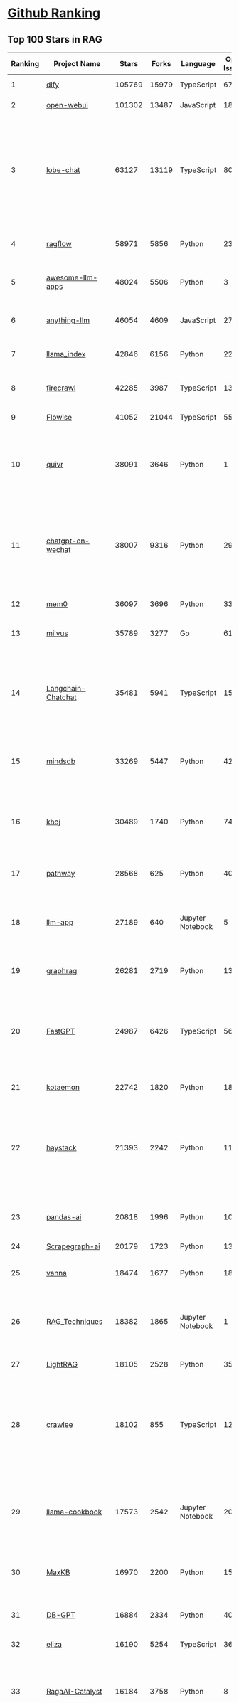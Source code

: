 [Github Ranking](../README.md)
==========

## Top 100 Stars in RAG

| Ranking | Project Name | Stars | Forks | Language | Open Issues | Description | Last Commit |
| ------- | ------------ | ----- | ----- | -------- | ----------- | ----------- | ----------- |
| 1 | [dify](https://github.com/langgenius/dify) | 105769 | 15979 | TypeScript | 679 | Production-ready platform for agentic workflow development. | 2025-07-04T13:54:33Z |
| 2 | [open-webui](https://github.com/open-webui/open-webui) | 101302 | 13487 | JavaScript | 182 | User-friendly AI Interface (Supports Ollama, OpenAI API, ...) | 2025-07-04T22:26:54Z |
| 3 | [lobe-chat](https://github.com/lobehub/lobe-chat) | 63127 | 13119 | TypeScript | 806 | 🤯 Lobe Chat - an open-source, modern design AI chat framework. Supports multiple AI providers (OpenAI / Claude 4 / Gemini / DeepSeek / Ollama / Qwen), Knowledge Base (file upload / knowledge management / RAG ), Multi-Modal (Plugins / Artifacts / MCP) and thinking. One-click FREE deployment of your private ChatGPT/ Claude / DeepSeek application. | 2025-07-05T00:31:13Z |
| 4 | [ragflow](https://github.com/infiniflow/ragflow) | 58971 | 5856 | Python | 2357 | RAGFlow is an open-source RAG (Retrieval-Augmented Generation) engine based on deep document understanding. | 2025-07-04T13:14:51Z |
| 5 | [awesome-llm-apps](https://github.com/Shubhamsaboo/awesome-llm-apps) | 48024 | 5506 | Python | 3 | Collection of awesome LLM apps with AI Agents and RAG using OpenAI, Anthropic, Gemini and opensource models. | 2025-07-05T02:15:12Z |
| 6 | [anything-llm](https://github.com/Mintplex-Labs/anything-llm) | 46054 | 4609 | JavaScript | 275 | The all-in-one Desktop & Docker AI application with built-in RAG, AI agents, No-code agent builder, MCP compatibility,  and more. | 2025-07-03T00:18:26Z |
| 7 | [llama_index](https://github.com/run-llama/llama_index) | 42846 | 6156 | Python | 223 | LlamaIndex is the leading framework for building LLM-powered agents over your data. | 2025-07-04T20:43:30Z |
| 8 | [firecrawl](https://github.com/mendableai/firecrawl) | 42285 | 3987 | TypeScript | 132 | 🔥 Turn entire websites into LLM-ready markdown or structured data. Scrape, crawl and extract with a single API. | 2025-07-04T22:49:18Z |
| 9 | [Flowise](https://github.com/FlowiseAI/Flowise) | 41052 | 21044 | TypeScript | 556 | Build AI Agents, Visually | 2025-07-04T11:49:21Z |
| 10 | [quivr](https://github.com/QuivrHQ/quivr) | 38091 | 3646 | Python | 1 | Opiniated RAG for integrating GenAI in your apps 🧠   Focus on your product rather than the RAG. Easy integration in existing products with customisation!  Any LLM: GPT4, Groq, Llama. Any Vectorstore: PGVector, Faiss. Any Files. Anyway you want.  | 2025-07-02T16:05:43Z |
| 11 | [chatgpt-on-wechat](https://github.com/zhayujie/chatgpt-on-wechat) | 38007 | 9316 | Python | 295 | 基于大模型搭建的聊天机器人，同时支持 微信公众号、企业微信应用、飞书、钉钉 等接入，可选择ChatGPT/Claude/DeepSeek/文心一言/讯飞星火/通义千问/ Gemini/GLM-4/Kimi/LinkAI，能处理文本、语音和图片，访问操作系统和互联网，支持基于自有知识库进行定制企业智能客服。 | 2025-06-29T14:41:10Z |
| 12 | [mem0](https://github.com/mem0ai/mem0) | 36097 | 3696 | Python | 333 | Memory for AI Agents; Announcing OpenMemory MCP - local and secure memory management. | 2025-07-04T23:30:47Z |
| 13 | [milvus](https://github.com/milvus-io/milvus) | 35789 | 3277 | Go | 614 | Milvus is a high-performance, cloud-native vector database built for scalable vector ANN search | 2025-07-04T15:56:45Z |
| 14 | [Langchain-Chatchat](https://github.com/chatchat-space/Langchain-Chatchat) | 35481 | 5941 | TypeScript | 151 | Langchain-Chatchat（原Langchain-ChatGLM）基于 Langchain 与 ChatGLM, Qwen 与 Llama 等语言模型的 RAG 与 Agent 应用 \| Langchain-Chatchat (formerly langchain-ChatGLM), local knowledge based LLM (like ChatGLM, Qwen and Llama) RAG and Agent app with langchain  | 2025-03-25T15:45:51Z |
| 15 | [mindsdb](https://github.com/mindsdb/mindsdb) | 33269 | 5447 | Python | 42 | AI's query engine - Platform for building AI that can answer questions over large scale federated data. - The only MCP Server you'll ever need | 2025-07-05T00:49:26Z |
| 16 | [khoj](https://github.com/khoj-ai/khoj) | 30489 | 1740 | Python | 74 | Your AI second brain. Self-hostable. Get answers from the web or your docs. Build custom agents, schedule automations, do deep research. Turn any online or local LLM into your personal, autonomous AI (gpt, claude, gemini, llama, qwen, mistral). Get started - free. | 2025-07-04T06:06:42Z |
| 17 | [pathway](https://github.com/pathwaycom/pathway) | 28568 | 625 | Python | 40 | Python ETL framework for stream processing, real-time analytics, LLM pipelines, and RAG. | 2025-07-05T03:33:59Z |
| 18 | [llm-app](https://github.com/pathwaycom/llm-app) | 27189 | 640 | Jupyter Notebook | 5 | Ready-to-run cloud templates for RAG, AI pipelines, and enterprise search with live data. 🐳Docker-friendly.⚡Always in sync with Sharepoint, Google Drive, S3, Kafka, PostgreSQL, real-time data APIs, and more. | 2025-05-16T07:58:43Z |
| 19 | [graphrag](https://github.com/microsoft/graphrag) | 26281 | 2719 | Python | 135 | A modular graph-based Retrieval-Augmented Generation (RAG) system | 2025-06-23T22:38:11Z |
| 20 | [FastGPT](https://github.com/labring/FastGPT) | 24987 | 6426 | TypeScript | 563 | FastGPT is a knowledge-based platform built on the LLMs, offers a comprehensive suite of out-of-the-box capabilities such as data processing, RAG retrieval, and visual AI workflow orchestration, letting you easily develop and deploy complex question-answering systems without the need for extensive setup or configuration. | 2025-07-04T09:29:54Z |
| 21 | [kotaemon](https://github.com/Cinnamon/kotaemon) | 22742 | 1820 | Python | 189 | An open-source RAG-based tool for chatting with your documents. | 2025-07-04T11:31:58Z |
| 22 | [haystack](https://github.com/deepset-ai/haystack) | 21393 | 2242 | Python | 115 | AI orchestration framework to build customizable, production-ready LLM applications. Connect components (models, vector DBs, file converters) to pipelines or agents that can interact with your data. With advanced retrieval methods, it's best suited for building RAG, question answering, semantic search or conversational agent chatbots. | 2025-07-04T14:27:31Z |
| 23 | [pandas-ai](https://github.com/sinaptik-ai/pandas-ai) | 20818 | 1996 | Python | 10 | Chat with your database or your datalake (SQL, CSV, parquet). PandasAI makes data analysis conversational using LLMs and RAG. | 2025-06-29T12:52:50Z |
| 24 | [Scrapegraph-ai](https://github.com/ScrapeGraphAI/Scrapegraph-ai) | 20179 | 1723 | Python | 13 | Python scraper based on AI | 2025-07-03T09:51:50Z |
| 25 | [vanna](https://github.com/vanna-ai/vanna) | 18474 | 1677 | Python | 189 | 🤖 Chat with your SQL database 📊. Accurate Text-to-SQL Generation via LLMs using RAG 🔄. | 2025-04-10T03:18:09Z |
| 26 | [RAG_Techniques](https://github.com/NirDiamant/RAG_Techniques) | 18382 | 1865 | Jupyter Notebook | 1 | This repository showcases various advanced techniques for Retrieval-Augmented Generation (RAG) systems. RAG systems combine information retrieval with generative models to provide accurate and contextually rich responses. | 2025-07-01T21:50:39Z |
| 27 | [LightRAG](https://github.com/HKUDS/LightRAG) | 18105 | 2528 | Python | 351 | "LightRAG: Simple and Fast Retrieval-Augmented Generation" | 2025-07-05T03:43:53Z |
| 28 | [crawlee](https://github.com/apify/crawlee) | 18102 | 855 | TypeScript | 128 | Crawlee—A web scraping and browser automation library for Node.js to build reliable crawlers. In JavaScript and TypeScript. Extract data for AI, LLMs, RAG, or GPTs. Download HTML, PDF, JPG, PNG, and other files from websites. Works with Puppeteer, Playwright, Cheerio, JSDOM, and raw HTTP. Both headful and headless mode. With proxy rotation. | 2025-07-03T18:35:46Z |
| 29 | [llama-cookbook](https://github.com/meta-llama/llama-cookbook) | 17573 | 2542 | Jupyter Notebook | 20 | Welcome to the Llama Cookbook! This is your go to guide for Building with Llama: Getting started with Inference, Fine-Tuning, RAG. We also show you how to solve end to end problems using Llama model family and using them on various provider services   | 2025-07-04T12:29:56Z |
| 30 | [MaxKB](https://github.com/1Panel-dev/MaxKB) | 16970 | 2200 | Python | 156 | 💬 MaxKB is an open-source AI assistant for enterprise. It seamlessly integrates RAG pipelines, supports robust workflows, and provides MCP tool-use capabilities. | 2025-07-04T22:09:52Z |
| 31 | [DB-GPT](https://github.com/eosphoros-ai/DB-GPT) | 16884 | 2334 | Python | 409 | AI Native Data App Development framework with AWEL(Agentic Workflow Expression Language) and Agents | 2025-07-04T15:02:47Z |
| 32 | [eliza](https://github.com/elizaOS/eliza) | 16190 | 5254 | TypeScript | 36 | Autonomous agents for everyone | 2025-07-05T01:33:38Z |
| 33 | [RagaAI-Catalyst](https://github.com/raga-ai-hub/RagaAI-Catalyst) | 16184 | 3758 | Python | 8 | Python SDK for Agent AI Observability, Monitoring and Evaluation Framework. Includes features like agent, llm and tools tracing, debugging multi-agentic system, self-hosted dashboard and advanced analytics with timeline and execution graph view  | 2025-06-23T05:59:18Z |
| 34 | [DocsGPT](https://github.com/arc53/DocsGPT) | 15856 | 1682 | TypeScript | 22 | DocsGPT is an open-source genAI tool that helps users get reliable answers from knowledge source, while avoiding hallucinations. It enables private and reliable information retrieval, with tooling and agentic system capability built in. | 2025-07-04T20:47:14Z |
| 35 | [mastra](https://github.com/mastra-ai/mastra) | 14737 | 897 | TypeScript | 152 | The TypeScript AI agent framework. ⚡ Assistants, RAG, observability. Supports any LLM: GPT-4, Claude, Gemini, Llama. | 2025-07-05T00:30:22Z |
| 36 | [llmware](https://github.com/llmware-ai/llmware) | 14153 | 2833 | Python | 65 | Unified framework for building enterprise RAG pipelines with small, specialized models | 2025-06-27T15:41:06Z |
| 37 | [ai-engineering-hub](https://github.com/patchy631/ai-engineering-hub) | 13413 | 2232 | Jupyter Notebook | 22 | In-depth tutorials on LLMs, RAGs and real-world AI agent applications. | 2025-07-01T09:00:00Z |
| 38 | [onyx](https://github.com/onyx-dot-app/onyx) | 13106 | 1752 | Python | 131 | Gen-AI Chat for Teams - Think ChatGPT if it had access to your team's unique knowledge. | 2025-07-05T02:25:34Z |
| 39 | [LangBot](https://github.com/RockChinQ/LangBot) | 12365 | 959 | Python | 95 | 🤩 Easy-to-use global IM bot platform designed for the LLM era / 简单易用的大模型即时通信机器人开发平台 ⚡️ Bots for QQ / QQ频道 / Discord / WeChat（企业微信、个人微信）/ Telegram / 飞书 / 钉钉 / Slack 🧩 Integrated with ChatGPT、DeepSeek、Dify、n8n、Claude、Google Gemini、xAI、PPIO、Ollama、阿里云百炼、SiliconFlow、Qwen、Moonshot、SillyTraven、MCP、WeClone etc. LLM & Agent | 2025-07-04T03:37:36Z |
| 40 | [graphiti](https://github.com/getzep/graphiti) | 12059 | 999 | Python | 49 | Build Real-Time Knowledge Graphs for AI Agents | 2025-07-05T00:51:57Z |
| 41 | [txtai](https://github.com/neuml/txtai) | 11164 | 710 | Python | 8 | 💡 All-in-one open-source AI framework for semantic search, LLM orchestration and language model workflows | 2025-07-04T14:08:49Z |
| 42 | [opik](https://github.com/comet-ml/opik) | 10710 | 735 | Python | 104 | Debug, evaluate, and monitor your LLM applications, RAG systems, and agentic workflows with comprehensive tracing, automated evaluations, and production-ready dashboards. | 2025-07-05T00:23:24Z |
| 43 | [Qwen-Agent](https://github.com/QwenLM/Qwen-Agent) | 9871 | 859 | Python | 311 | Agent framework and applications built upon Qwen>=3.0, featuring Function Calling, MCP, Code Interpreter, RAG, Chrome extension, etc. | 2025-06-18T09:58:54Z |
| 44 | [ragas](https://github.com/explodinggradients/ragas) | 9802 | 969 | Python | 349 | Supercharge Your LLM Application Evaluations 🚀 | 2025-07-03T00:14:49Z |
| 45 | [orama](https://github.com/oramasearch/orama) | 9527 | 349 | TypeScript | 38 | 🌌  A complete search engine and RAG pipeline in your browser, server or edge network with support for full-text, vector, and hybrid search in less than 2kb. | 2025-07-02T14:09:55Z |
| 46 | [bisheng](https://github.com/dataelement/bisheng) | 9021 | 1476 | TypeScript | 122 | BISHENG is an open LLM devops platform for next generation Enterprise AI applications. Powerful and comprehensive features include: GenAI workflow, RAG, Agent, Unified model management, Evaluation, SFT, Dataset Management, Enterprise-level System Management, Observability and more. | 2025-07-04T12:38:56Z |
| 47 | [llm-universe](https://github.com/datawhalechina/llm-universe) | 8910 | 990 | Jupyter Notebook | 4 | 本项目是一个面向小白开发者的大模型应用开发教程，在线阅读地址：https://datawhalechina.github.io/llm-universe/ | 2025-05-28T11:42:30Z |
| 48 | [WrenAI](https://github.com/Canner/WrenAI) | 8543 | 847 | TypeScript | 189 | ⚡️Wren AI is your GenBI Agent, that you can query any database with natural language, get accurate SQL(Text-to-SQL), charts(Text-to-Charts) & AI-generated insights in seconds.  | 2025-07-04T05:12:41Z |
| 49 | [memvid](https://github.com/Olow304/memvid) | 8135 | 689 | Python | 26 | Video-based AI memory library. Store millions of text chunks in MP4 files with lightning-fast semantic search. No database needed. | 2025-07-03T03:22:05Z |
| 50 | [reor](https://github.com/reorproject/reor) | 8067 | 489 | JavaScript | 107 | Private & local AI personal knowledge management app for high entropy people. | 2025-05-13T21:28:59Z |
| 51 | [happy-llm](https://github.com/datawhalechina/happy-llm) | 7950 | 559 | None | 6 | 📚 从零开始的大语言模型原理与实践教程 | 2025-07-04T01:13:59Z |
| 52 | [Upsonic](https://github.com/Upsonic/Upsonic) | 7561 | 709 | Python | 46 | The most reliable AI agent framework that supports MCP. | 2025-07-02T11:37:05Z |
| 53 | [paper-qa](https://github.com/Future-House/paper-qa) | 7536 | 749 | Python | 116 | High accuracy RAG for answering questions from scientific documents with citations | 2025-07-03T23:22:28Z |
| 54 | [promptfoo](https://github.com/promptfoo/promptfoo) | 7448 | 595 | TypeScript | 176 | Test your prompts, agents, and RAGs. Red teaming, pentesting, and vulnerability scanning for LLMs. Compare performance of GPT, Claude, Gemini, Llama, and more. Simple declarative configs with command line and CI/CD integration. | 2025-07-05T03:21:04Z |
| 55 | [KAG](https://github.com/OpenSPG/KAG) | 7397 | 541 | Python | 158 | KAG is a logical form-guided reasoning and retrieval framework based on OpenSPG engine and LLMs.  It is used to build logical reasoning and factual Q&A solutions for professional domain knowledge bases. It can effectively overcome the shortcomings of the traditional RAG vector similarity calculation model. | 2025-07-03T12:00:38Z |
| 56 | [aichat](https://github.com/sigoden/aichat) | 7237 | 477 | Rust | 0 | All-in-one LLM CLI tool featuring Shell Assistant, Chat-REPL, RAG, AI Tools & Agents, with access to OpenAI, Claude, Gemini, Ollama, Groq, and more. | 2025-07-04T23:50:54Z |
| 57 | [Verba](https://github.com/weaviate/Verba) | 7195 | 784 | Python | 50 | Retrieval Augmented Generation (RAG) chatbot powered by Weaviate | 2025-06-27T11:31:39Z |
| 58 | [R2R](https://github.com/SciPhi-AI/R2R) | 7030 | 570 | Python | 80 | SoTA production-ready AI retrieval system. Agentic Retrieval-Augmented Generation (RAG) with a RESTful API. | 2025-07-01T20:04:21Z |
| 59 | [rags](https://github.com/run-llama/rags) | 6472 | 663 | Python | 29 | Build ChatGPT over your data, all with natural language | 2024-04-05T05:36:59Z |
| 60 | [deep-searcher](https://github.com/zilliztech/deep-searcher) | 6438 | 637 | Python | 38 | Open Source Deep Research Alternative to Reason and Search on Private Data. Written in Python. | 2025-07-04T09:46:38Z |
| 61 | [postgresml](https://github.com/postgresml/postgresml) | 6363 | 325 | Rust | 80 | Postgres with GPUs for ML/AI apps. | 2025-07-01T12:26:02Z |
| 62 | [LaVague](https://github.com/lavague-ai/LaVague) | 6086 | 558 | Python | 91 | Large Action Model framework to develop AI Web Agents | 2025-01-21T13:41:48Z |
| 63 | [cognee](https://github.com/topoteretes/cognee) | 6075 | 461 | Python | 10 | Memory for AI Agents in 5 lines of code | 2025-07-04T22:07:53Z |
| 64 | [superagent](https://github.com/superagent-ai/superagent) | 5982 | 905 | TypeScript | 56 | 🥷 Run AI-agents with an API | 2025-04-01T07:49:39Z |
| 65 | [crawlee-python](https://github.com/apify/crawlee-python) | 5783 | 395 | Python | 77 | Crawlee—A web scraping and browser automation library for Python to build reliable crawlers. Extract data for AI, LLMs, RAG, or GPTs. Download HTML, PDF, JPG, PNG, and other files from websites. Works with BeautifulSoup, Playwright, and raw HTTP. Both headful and headless mode. With proxy rotation. | 2025-07-03T14:51:04Z |
| 66 | [note-gen](https://github.com/codexu/note-gen) | 5686 | 358 | TypeScript | 33 | A cross-platform Markdown note-taking application dedicated to using AI to bridge recording and writing, organizing fragmented knowledge into a readable note. | 2025-07-04T03:05:49Z |
| 67 | [12-factor-agents](https://github.com/humanlayer/12-factor-agents) | 5641 | 367 | TypeScript | 7 | What are the principles we can use to build LLM-powered software that is actually good enough to put in the hands of production customers? | 2025-07-02T18:52:59Z |
| 68 | [awesome-LLM-resources](https://github.com/WangRongsheng/awesome-LLM-resources) | 5592 | 546 | None | 0 | 🧑‍🚀 全世界最好的LLM资料总结（视频生成、Agent、辅助编程、数据处理、模型训练、模型推理、o1 模型、MCP、小语言模型、视觉语言模型） \| Summary of the world's best LLM resources.  | 2025-07-04T06:13:32Z |
| 69 | [pyspur](https://github.com/PySpur-Dev/pyspur) | 5259 | 377 | TypeScript | 26 | A visual playground for agentic workflows: Iterate over your agents 10x faster | 2025-05-12T12:01:00Z |
| 70 | [TaskingAI](https://github.com/TaskingAI/TaskingAI) | 5193 | 338 | Python | 26 | The open source platform for AI-native application development. | 2024-12-02T22:18:38Z |
| 71 | [superduper](https://github.com/superduper-io/superduper) | 5092 | 502 | Python | 23 | Superduper: End-to-end framework for building custom AI applications and agents. | 2025-07-02T08:42:39Z |
| 72 | [pgai](https://github.com/timescale/pgai) | 5020 | 260 | PLpgSQL | 22 | A suite of tools to develop RAG, semantic search, and other AI applications more easily with PostgreSQL | 2025-07-04T10:06:55Z |
| 73 | [obsidian-copilot](https://github.com/logancyang/obsidian-copilot) | 4900 | 399 | TypeScript | 249 | THE Copilot in Obsidian | 2025-07-04T10:31:02Z |
| 74 | [potpie](https://github.com/potpie-ai/potpie) | 4670 | 426 | Python | 36 | Prompt-To-Agent : Create custom engineering agents for your codebase | 2025-07-04T08:17:31Z |
| 75 | [sparrow](https://github.com/katanaml/sparrow) | 4604 | 470 | Python | 0 | Structured data extraction and instruction calling with ML, LLM and Vision LLM | 2025-07-04T19:38:35Z |
| 76 | [rag-from-scratch](https://github.com/langchain-ai/rag-from-scratch) | 4449 | 1280 | Jupyter Notebook | 20 | None | 2025-06-26T03:16:10Z |
| 77 | [trafilatura](https://github.com/adbar/trafilatura) | 4449 | 299 | Python | 80 | Python & Command-line tool to gather text and metadata on the Web: Crawling, scraping, extraction, output as CSV, JSON, HTML, MD, TXT, XML | 2025-05-30T14:21:49Z |
| 78 | [ragapp](https://github.com/ragapp/ragapp) | 4277 | 481 | TypeScript | 50 | The easiest way to use Agentic RAG in any enterprise | 2025-01-22T14:23:25Z |
| 79 | [refly](https://github.com/refly-ai/refly) | 4171 | 363 | TypeScript | 97 | The world's first open-source "Vibe Workflow" platform for complex tasks. | 2025-07-04T12:59:09Z |
| 80 | [eko](https://github.com/FellouAI/eko) | 4154 | 332 | TypeScript | 1 | Eko (Eko Keeps Operating) - Build Production-ready Agentic Workflow with Natural Language - eko.fellou.ai | 2025-06-28T10:03:06Z |
| 81 | [cognita](https://github.com/truefoundry/cognita) | 4134 | 337 | Python | 11 | RAG (Retrieval Augmented Generation) Framework for building modular, open source applications for production by TrueFoundry  | 2025-02-21T11:10:29Z |
| 82 | [sim](https://github.com/simstudioai/sim) | 4125 | 618 | TypeScript | 25 | Sim Studio is an open-source AI agent workflow builder. Sim Studio's interface is a lightweight, intuitive way to quickly build and deploy LLMs that connect with your favorite tools. | 2025-07-05T03:34:31Z |
| 83 | [AutoRAG](https://github.com/Marker-Inc-Korea/AutoRAG) | 4078 | 323 | Python | 125 | AutoRAG: An Open-Source Framework for Retrieval-Augmented Generation (RAG) Evaluation & Optimization with AutoML-Style Automation | 2025-07-04T09:06:46Z |
| 84 | [llm-twin-course](https://github.com/decodingml/llm-twin-course) | 4008 | 669 | Python | 4 | 🤖 𝗟𝗲𝗮𝗿𝗻 for 𝗳𝗿𝗲𝗲 how to 𝗯𝘂𝗶𝗹𝗱 an end-to-end 𝗽𝗿𝗼𝗱𝘂𝗰𝘁𝗶𝗼𝗻-𝗿𝗲𝗮𝗱𝘆 𝗟𝗟𝗠 & 𝗥𝗔𝗚 𝘀𝘆𝘀𝘁𝗲𝗺 using 𝗟𝗟𝗠𝗢𝗽𝘀 best practices: ~ 𝘴𝘰𝘶𝘳𝘤𝘦 𝘤𝘰𝘥𝘦 + 12 𝘩𝘢𝘯𝘥𝘴-𝘰𝘯 𝘭𝘦𝘴𝘴𝘰𝘯𝘴 | 2025-04-26T14:11:47Z |
| 85 | [gptme](https://github.com/gptme/gptme) | 3893 | 324 | Python | 67 | Your agent in your terminal, equipped with local tools: writes code, uses the terminal, browses the web, vision. | 2025-07-01T19:38:06Z |
| 86 | [GenAI-Showcase](https://github.com/mongodb-developer/GenAI-Showcase) | 3853 | 641 | Jupyter Notebook | 5 | GenAI Cookbook | 2025-07-04T14:42:58Z |
| 87 | [infinity](https://github.com/infiniflow/infinity) | 3826 | 358 | C++ | 116 | The AI-native database built for LLM applications, providing incredibly fast hybrid search of dense vector, sparse vector, tensor (multi-vector), and full-text | 2025-07-04T13:11:54Z |
| 88 | [casibase](https://github.com/casibase/casibase) | 3798 | 451 | Go | 37 | ⚡️AI Cloud OS: Open-source enterprise-level AI knowledge base and MCP (model-context-protocol)/A2A (agent-to-agent) management platform with admin UI, user management and Single-Sign-On⚡️, supports ChatGPT, Claude, Llama, Ollama, HuggingFace, etc., chat bot demo: https://ai.casibase.com, admin UI demo: https://ai-admin.casibase.com | 2025-07-03T11:56:10Z |
| 89 | [llm-graph-builder](https://github.com/neo4j-labs/llm-graph-builder) | 3664 | 625 | Jupyter Notebook | 35 | Neo4j graph construction from unstructured data using LLMs | 2025-07-01T10:41:00Z |
| 90 | [LLM-Engineers-Handbook](https://github.com/PacktPublishing/LLM-Engineers-Handbook) | 3612 | 794 | Python | 12 | The LLM's practical guide: From the fundamentals to deploying advanced LLM and RAG apps to AWS using LLMOps best practices | 2025-03-08T15:54:34Z |
| 91 | [RAGatouille](https://github.com/AnswerDotAI/RAGatouille) | 3551 | 248 | Python | 87 | Easily use and train state of the art late-interaction retrieval methods (ColBERT) in any RAG pipeline. Designed for modularity and ease-of-use, backed by research. | 2025-05-17T12:45:38Z |
| 92 | [dataherald](https://github.com/Dataherald/dataherald) | 3522 | 255 | Python | 7 | Interact with your SQL database, Natural Language to SQL using LLMs | 2024-07-24T17:37:41Z |
| 93 | [LLMForEverybody](https://github.com/luhengshiwo/LLMForEverybody) | 3462 | 341 | Jupyter Notebook | 1 | 每个人都能看懂的大模型知识分享，LLMs春/秋招大模型面试前必看，让你和面试官侃侃而谈 | 2025-06-07T00:55:17Z |
| 94 | [langroid](https://github.com/langroid/langroid) | 3447 | 325 | Python | 57 | Harness LLMs with Multi-Agent Programming | 2025-07-04T21:47:44Z |
| 95 | [ruoyi-ai](https://github.com/ageerle/ruoyi-ai) | 3423 | 822 | Java | 7 | RuoYi AI 是一个全栈式 AI 开发平台，旨在帮助开发者快速构建和部署个性化的 AI 应用。 | 2025-07-03T02:48:43Z |
| 96 | [AdalFlow](https://github.com/SylphAI-Inc/AdalFlow) | 3378 | 299 | Python | 25 | AdalFlow: The library to build & auto-optimize LLM applications. | 2025-07-05T00:50:13Z |
| 97 | [LitServe](https://github.com/Lightning-AI/LitServe) | 3354 | 228 | Python | 31 | The easiest way to deploy agents, MCP servers, models, RAG, pipelines and more. No MLOps. No YAML. | 2025-07-02T17:40:39Z |
| 98 | [fast-graphrag](https://github.com/circlemind-ai/fast-graphrag) | 3350 | 197 | Python | 24 | RAG that intelligently adapts to your use case, data, and queries | 2025-06-21T10:02:24Z |
| 99 | [Streamer-Sales](https://github.com/PeterH0323/Streamer-Sales) | 3335 | 517 | Python | 10 | Streamer-Sales 销冠 —— 卖货主播 LLM 大模型🛒🎁，一个能够根据给定的商品特点从激发用户购买意愿角度出发进行商品解说的卖货主播大模型。🚀⭐内含详细的数据生成流程❗ 📦另外还集成了 LMDeploy 加速推理🚀、RAG检索增强生成 📚、TTS文字转语音🔊、数字人生成 🦸、 Agent 使用网络查询实时信息🌐、ASR 语音转文字🎙️、Vue 生态搭建前端🍍、FastAPI 搭建后端🗝️、Docker-compose 打包部署🐋 | 2025-03-08T00:38:06Z |
| 100 | [ms-agent](https://github.com/modelscope/ms-agent) | 3246 | 373 | Python | 72 | MS-Agent: Lightweight Framework for Empowering Agents with Autonomous Exploration | 2025-06-30T00:02:30Z |

